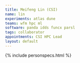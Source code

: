 ```yaml
---
title: Meifeng Lin (CSI)
name: lin
experiments: atlas dune
teams: wfm hpc ml
software: panda idds funcx parsl
tags: collaborator
appointments: CSI HPC Lead
layout: default
---
```


{% include personspecs.html %}
